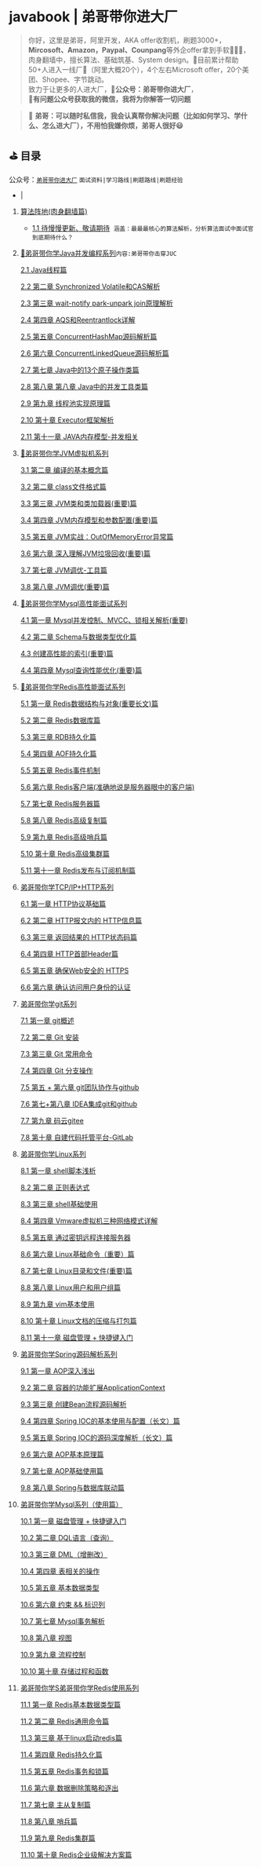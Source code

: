 # javabook | 弟哥带你进大厂
> 你好，这里是弟哥，阿里开发，AKA offer收割机，刷题3000+，**Mircosoft、Amazon，Paypal、Counpang**等外企offer拿到手软👊👊👊，肉身翻墙中，擅长算法、基础筑基、System design。💢目前累计帮助50+人进入一线厂💢（阿里大概20个），4个左右Microsoft offer，20个美团、Shopee、字节跳动。  
致力于让更多的人进大厂，**💢公众号：弟哥带你进大厂**，  
📌**有问题公众号获取我的微信，我将为你解答一切问题**

> 🚜 **弟哥：可以随时私信我，我会认真帮你解决问题（比如如何学习、学什么、怎么进大厂），不用怕我嫌你烦，弟哥人很好😃**

## ⛳ 目录
 公众号：[`弟哥带你进大厂`]() `面试资料|学习路线|刷题路线|刷题经验`  
 - |  

 

1.  [算法阵地(肉身翻墙篇)](https://github.com/fuzhengwei/CodeGuide#2-java)

    -   [1.1 待慢慢更新、敬请期待]()  `涵盖：最最最核心的算法解析，分析算法面试中面试官到底期待什么？`
   

2.  [💯弟哥带你学Java并发编程系列](https://github.com/dige000001/javabook/tree/main/dige_java/juc)`内容:弟哥带你击穿JUC`

    [2.1 Java线程篇](https://github.com/dige000001/javabook/blob/main/dige_java/juc/弟哥带你学并发系列%20第一章%20%20%20Java线程篇)  
    
    [2.2 第二章 Synchronized Volatile和CAS解析](https://github.com/dige000001/javabook/blob/main/dige_java/juc/弟哥带你学并发系列%20第二章%20%20%20Synchronized%20Volatile和CAS.md)  
    
    [2.3 第三章 wait-notify park-unpark join原理解析](https://github.com/dige000001/javabook/blob/main/dige_java/juc/弟哥带你学并发系列%20第三章%20%20%20wait-notify%20park-unpark%20join原理解析.md)
    
    [2.4 第四章 AQS和Reentrantlock详解](https://github.com/dige000001/javabook/blob/main/dige_java/juc/弟哥带你学并发系列%20第四章%20AQS和Reentrantlock详解.md)
    
    [2.5 第五章 ConcurrentHashMap源码解析篇](https://github.com/dige000001/javabook/blob/main/dige_java/juc/第五章%20ConcurrentHashMap源码解析篇.md)  
    
    [2.6 第六章 ConcurrentLinkedQueue源码解析篇](https://github.com/dige000001/javabook/blob/main/dige_java/juc/第六章%20ConcurrentLinkedQueue源码解析篇.md)      
    
    [2.7 第七章 Java中的13个原子操作类篇](https://github.com/dige000001/javabook/blob/main/dige_java/juc/第七章%20Java中的13个原子操作类篇.md)      
    
    [2.8 第八章 第八章 Java中的并发工具类篇](https://github.com/dige000001/javabook/blob/main/dige_java/juc/弟哥带你学并发系列%20第三章%20%20%20wait-notify%20park-unpark%20join原理解析.md)  
      
      [2.9 第九章 线程池实现原理篇](https://github.com/dige000001/javabook/blob/main/dige_java/juc/第九章%20线程池实现原理篇%20.md)  
      
    [2.10 第十章 Executor框架解析](https://github.com/dige000001/javabook/blob/main/dige_java/juc/第十章%20Executor框架解析.md)  
    
     [2.11 第十一章 JAVA内存模型-并发相关](https://github.com/dige000001/javabook/blob/main/dige_java/juc/第十一章%20JAVA内存模型-并发相关.md)
    

3.  [💯弟哥带你学JVM虚拟机系列](https://github.com/dige000001/javabook/tree/main/dige_java/jvm)

    [3.1 第二章 编译的基本概念篇](https://github.com/dige000001/javabook/blob/main/dige_java/jvm/弟哥带你学JVM虚拟机系列%20-%20第一章%20编译的基本概念篇.md)
    
    [3.2 第二章 class文件格式篇](https://github.com/dige000001/javabook/blob/main/dige_java/jvm/弟哥带你学JVM虚拟机系列%20-%20第二章%20class文件格式篇.md)
    
    [3.3 第三章 JVM类和类加载器(重要)篇](https://github.com/dige000001/javabook/blob/main/dige_java/jvm/弟哥带你学JVM虚拟机系列%20-%20第三章%20JVM类和类加载器(重要)篇.md)
    
    [3.4  第四章 JVM内存模型和参数配置(重要)篇](https://github.com/dige000001/javabook/blob/main/dige_java/jvm/《弟哥带你学JVM虚拟机系列》%20-%20第四章%20JVM内存模型和参数配置(重要)篇.md)
    
    [3.5 第五章 JVM实战：OutOfMemoryError异常篇](https://github.com/dige000001/javabook/blob/main/dige_java/jvm/弟哥带你学JVM虚拟机系列%20-%20第五章%20JVM实战：OutOfMemoryError异常篇.md)
    
    [3.6 第六章 深入理解JVM垃圾回收(重要)篇](https://github.com/dige000001/javabook/blob/main/dige_java/jvm/弟哥带你学JVM虚拟机系列%20-%20第六章%20深入理解JVM垃圾回收(重要)篇.md)
    
    [3.7 第七章 JVM调优-工具篇](https://github.com/dige000001/javabook/blob/main/dige_java/jvm/弟哥带你学JVM虚拟机系列%20-%20第七章%20JVM调优-工具篇.md)
    
    [3.8 第八章 JVM调优(重要)篇](https://github.com/dige000001/javabook/blob/main/dige_java/jvm/弟哥带你学JVM虚拟机系列%20-%20第八章%20JVM调优(重要)篇.md)
4.  [💯弟哥带你学Mysql高性能面试系列](https://github.com/dige000001/javabook/tree/main/dige_java/mysql_interview)

    [4.1 第一章 Mysql并发控制、MVCC、锁相关解析(重要)](https://github.com/dige000001/javabook/blob/main/dige_java/mysql_interview/第一章%20Mysql并发控制、MVCC、锁相关解析(重要).md)  
    
    [4.2 第二章 Schema与数据类型优化篇](https://github.com/dige000001/javabook/blob/main/dige_java/mysql_interview/%20第二章%20Schema与数据类型优化.md)  
    
    [4.3 创建高性能的索引(重要)篇](https://github.com/dige000001/javabook/blob/main/dige_java/mysql_interview/%20第三章%20创建高性能的索引(重要)篇.md)  
    
    [4.4 第四章 Mysql查询性能优化(重要)篇](https://github.com/dige000001/javabook/blob/main/dige_java/mysql_interview/第四章%20Mysql查询性能优化(重要)篇.md)
    

5.  [💯弟哥带你学Redis高性能面试系列](https://github.com/dige000001/javabook/tree/main/dige_java/redis_Interview)

    [5.1 第一章 Redis数据结构与对象(重要长文)篇](https://github.com/dige000001/javabook/blob/main/dige_java/redis_Interview/弟哥带你学Redis高级特性系列%20-%20第一章%20Redis数据结构与对象(重要长文)篇.md)
    
    [5.2 第二章 Redis数据库篇](https://github.com/dige000001/javabook/blob/main/dige_java/redis_Interview/弟哥带你学Redis高级特性系列%20-%20第二章%20Redis数据库篇.md)
    
    [5.3 第三章 RDB持久化篇](https://github.com/dige000001/javabook/blob/main/dige_java/redis_Interview/弟哥带你学Redis高级特性系列%20-%20第三章%20RDB持久化篇.md)
    
    [5.4 第四章 AOF持久化篇](https://github.com/dige000001/javabook/blob/main/dige_java/redis_Interview/弟哥带你学Redis高级特性系列%20-%20第四章%20AOF持久化篇.md)
    
    [5.5 第五章 Redis事件机制](https://github.com/dige000001/javabook/blob/main/dige_java/redis_Interview/弟哥带你学Redis高级特性系列%20-%20第五章%20Redis事件机制.md)
    
    [5.6 第六章 Redis客户端(准确地说是服务器眼中的客户端)](https://github.com/dige000001/javabook/blob/main/dige_java/redis_Interview/弟哥带你学Redis高级特性系列%20-%20第六章%20Redis客户端(准确地说是服务器眼中的客户端).md)
    
    [5.7 第七章 Redis服务器篇](https://github.com/dige000001/javabook/blob/main/dige_java/redis_Interview/弟哥带你学Redis高级特性系列%20-%20第七章%20Redis服务器篇.md)
    
    [5.8 第八章 Redis高级复制篇](https://github.com/dige000001/javabook/blob/main/dige_java/redis_Interview/弟哥带你学Redis高级特性系列%20-%20第八章%20Redis复制篇.md)
    
    [5.9 第九章 Redis高级哨兵篇](https://github.com/dige000001/javabook/blob/main/dige_java/redis_Interview/弟哥带你学Redis高级特性系列%20-%20第九章%20Redis哨兵篇.md)
    
    [5.10 第十章 Redis高级集群篇](https://github.com/dige000001/javabook/blob/main/dige_java/redis_Interview/弟哥带你学Redis高级特性系列%20-%20第十章%20Redis集群篇.md)
    
    [5.11 第十一章 Redis发布与订阅机制篇](https://github.com/dige000001/javabook/blob/main/dige_java/redis_Interview/《弟哥带你学Redis高级特性系列》%20-%20第十一章%20Redis发布与订阅机制篇.md)
    
6.  [弟哥带你学TCP/IP+HTTP系列](https://github.com/dige000001/javabook/tree/main/dige_java/redis_Interview)

    [6.1 第一章 HTTP协议基础篇](https://github.com/dige000001/javabook/blob/main/dige_java/tcp:ip_http/弟哥带你学HTTP系列%20-%20第一章%20HTTP协议基础.md)
    
    [6.2 第二章 HTTP报文内的 HTTP信息篇](https://github.com/dige000001/javabook/blob/mahttps://github.com/dige000001/javabook/blob/main/dige_java/tcp:ip_http/弟哥带你学HTTP系列%20-%20第二章%20HTTP报文内的%20HTTP信息.md)
    
    [6.3 第三章 返回结果的 HTTP状态码篇](https://github.com/dige000001/javabook/blob/main/dige_java/tcp:ip_http/弟哥带你学HTTP系列%20-%20第三章%20返回结果的%20HTTP状态码.md)
    
    [6.4 第四章 HTTP首部Header篇](https://github.com/dige000001/javabook/blob/main/dige_java/tcp:ip_http/弟哥带你学HTTP系列%20-%20第四章%20HTTP首部Header.md)
    
    [6.5 第五章 确保Web安全的 HTTPS](https://github.com/dige000001/javabook/blob/main/dige_java/tcp:ip_http/弟哥带你学HTTP系列%20-%20第五章%20确保Web安全的%20HTTPS.md)
    
    [6.6 第六章 确认访问用户身份的认证](https://github.com/dige000001/javabook/blob/main/dige_java/tcp:ip_http/弟哥带你学HTTP系列%20-%20第六章%20确认访问用户身份的认证.md)
    
7.  [弟哥带你学git系列](https://github.com/dige000001/javabook/tree/main/dige_java/git)

    [7.1 第一章 git概述](https://github.com/dige000001/javabook/blob/main/dige_java/git/弟哥带你学git系列%20-%20第一章%20git概述.md)
    
    [7.2 第二章 Git 安装](https://github.com/dige000001/javabook/blob/main/dige_java/git/弟哥带你学git系列%20-%20第2章%20Git%20安装.md)
    
    [7.3  第三章 Git 常用命令](https://github.com/dige000001/javabook/blob/main/dige_java/git/弟哥带你学git系列%20-%20第%203%20章%20Git%20常用命令.md)
    
    [7.4 第四章 Git 分支操作](https://github.com/dige000001/javabook/blob/main/dige_java/git/弟哥带你学git系列%20-%20第%204%20章%20Git%20分支操作.md)
    
    [7.5 第五 + 第六章 git团队协作与github](https://github.com/dige000001/javabook/blob/main/dige_java/git/弟哥带你学git系列%20-%20第五%20%2B%20第六章%20git团队协作与github.md)
    
    [7.6 第七+第八章 IDEA集成git和github](https://github.com/dige000001/javabook/blob/main/dige_java/git/弟哥带你学git系列%20-%20第七%2B第八章%20IDEA集成git和github.md)
    
    [7.7 第九章 码云gitee](https://github.com/dige000001/javabook/blob/main/dige_java/git/弟哥带你学git系列%20-%20第九章%20码云gitee.md)
    
    [7.8 第十章 自建代码托管平台-GitLab](https://github.com/dige000001/javabook/blob/main/dige_java/git/《弟哥带你学git系列》%20-%20第十章%20自建代码托管平台-GitLab.md)


8.  [弟哥带你学Linux系列](https://github.com/dige000001/javabook/tree/main/dige_java/linux)

    [8.1 第一章 shell脚本浅析](https://github.com/dige000001/javabook/blob/main/dige_java/linux/弟哥带你学Linux系列%20-%20第一章%20shell脚本浅析.md)
    
    [8.2 第二章 正则表达式](https://github.com/dige000001/javabook/blob/main/dige_java/linux/弟哥带你学Linux系列%20-%20第二章%20正则表达式.md)
    
    [8.3  第三章 shell基础使用](https://github.com/dige000001/javabook/blob/main/dige_java/linux/弟哥带你学Linux系列%20-%20第三章%20shell基础使用.md)
    
    [8.4 第四章 Vmware虚拟机三种网络模式详解](https://github.com/dige000001/javabook/blob/main/dige_java/linux/弟哥带你学Linux系列%20-%20第四章%20Vmware虚拟机三种网络模式详解.md)
    
    [8.5 第五章 通过密钥远程连接服务器](https://github.com/dige000001/javabook/blob/main/dige_java/linux/弟哥带你学Linux系列%20-%20第五章%20通过密钥远程连接服务器%20.md)
    
    [8.6 第六章 Linux基础命令（重要）篇](https://github.com/dige000001/javabook/blob/main/dige_java/linux/弟哥带你学Linux系列%20-%20第六章%20Linux基础命令（重要）篇.md)
    
    [8.7 第七章 Linux目录和文件(重要)篇](https://github.com/dige000001/javabook/blob/main/dige_java/linux/弟哥带你学Linux系列%20-%20第七章%20%20Linux目录和文件(重要)篇.md)
    
    [8.8 第八章 Linux用户和用户组篇](https://github.com/dige000001/javabook/blob/main/dige_java/linux/弟哥带你学Linux系列%20-%20第八章%20%20Linux用户和用户组篇.md)    
    
    [8.9  第九章 vim基本使用](https://github.com/dige000001/javabook/blob/main/dige_java/linux/《弟哥带你学Linux系列》%20-%20第九章%20vim基本使用.md)
    
    [8.10 第十章 Linux文档的压缩与打包篇](https://github.com/dige000001/javabook/blob/main/dige_java/linux/弟哥带你学Linux系列%20-%20第十章%20Linux文档的压缩与打包篇.md)
    
    [8.11  第十一章 磁盘管理 + 快捷键入门](https://github.com/dige000001/javabook/blob/main/dige_java/linux/弟哥带你学Linux系列%20-%20第十一章%20磁盘管理%20%2B%20快捷键入门.md)    

9.  [弟哥带你学Spring源码解析系列](https://github.com/dige000001/javabook/tree/main/dige_java/spring_core)

    [9.1 第一章 AOP深入浅出](https://github.com/dige000001/javabook/blob/main/dige_java/spring_core/弟哥带你学Spring源码解析系列%20-%20第一章%20AOP深入浅出.md)
    
    [9.2 第二章 容器的功能扩展ApplicationContext](https://github.com/dige000001/javabook/blob/main/dige_java/spring_core/弟哥带你学Spring源码解析系列%20-%20第二章%20容器的功能扩展ApplicationContext%20.md)
    
    [9.3  第三章 创建Bean流程源码解析](https://github.com/dige000001/javabook/blob/main/dige_java/spring_core/弟哥带你学Spring源码解析系列%20-%20第三章%20创建Bean流程源码解析.md)
    
    [9.4 第四章 Spring IOC的基本使用与配置（长文）篇](https://github.com/dige000001/javabook/blob/main/dige_java/spring_core/弟哥带你学Spring源码解析系列%20-%20第四章%20Spring%20IOC的基本使用与配置（长文）篇.md)
    
    [9.5 第五章 Spring IOC的源码深度解析（长文）篇](https://github.com/dige000001/javabook/blob/main/dige_java/spring_core/弟哥带你学Spring源码解析系列%20-%20第五章%20Spring%20IOC的源码深度解析（长文）篇.md)
    
    [9.6 第六章 AOP基本原理篇](https://github.com/dige000001/javabook/blob/main/dige_java/spring_core/弟哥带你学Spring源码解析系列%20-%20第六章%20AOP基本原理篇.md)
    
    [9.7 第七章 AOP基础使用篇](https://github.com/dige000001/javabook/blob/main/dige_java/spring_core/弟哥带你学Spring源码解析系列%20-%20第七章%20AOP基础使用篇.md)
    
    [9.8 第八章 Spring与数据库联动篇](https://github.com/dige000001/javabook/blob/main/dige_java/spring_core/《弟哥带你学Spring源码解析系列》%20-%20第八章%20Spring与数据库联动篇.md)    
    
0.  [弟哥带你学Mysql系列（使用篇）](https://github.com/dige000001/javabook/tree/main/dige_java/mysql_use)

    [10.1 第一章 磁盘管理 + 快捷键入门](https://github.com/dige000001/javabook/blob/main/dige_java/mysql_use/弟哥带你学Mysql系列%20-%20第一章%20磁盘管理%20%2B%20快捷键入门.md)
    
    [10.2 第二章 DQL语言（查询）](https://github.com/dige000001/javabook/blob/main/dige_java/mysql_use/弟哥带你学Mysql系列%20-%20第二章%20DQL语言（查询）.md)
    
    [10.3  第三章 DML（增删改）](https://github.com/dige000001/javabook/blob/main/dige_java/mysql_use/弟哥带你学Mysql系列%20-%20第三章%20DML（增删改）.md)
    
    [10.4 第四章 表相关的操作](https://github.com/dige000001/javabook/blob/main/dige_java/mysql_use/弟哥带你学Mysql系列%20-%20第四章%20DML（增删改）.md)
    
    [10.5 第五章 基本数据类型](https://github.com/dige000001/javabook/blob/main/dige_java/mysql_use/弟哥带你学Mysql系列%20-%20第五章%20DML（增删改）.md)
    
    [10.6 第六章 约束 && 标识列](https://github.com/dige000001/javabook/blob/main/dige_java/mysql_use/弟哥带你学Mysql系列%20-%20第六章%20约束%20%26%26%20标识列.md)
    
    [10.7 第七章 Mysql事务解析](https://github.com/dige000001/javabook/blob/main/dige_java/mysql_use/弟哥带你学Mysql系列%20-%20第七章%20Mysql事务解析.md)
    
    [10.8 第八章 视图](https://github.com/dige000001/javabook/blob/main/dige_java/mysql_use/弟哥带你学Mysql系列%20-%20第八章%20视图.md)   
    
    [10.9 第九章 流程控制](https://github.com/dige000001/javabook/blob/main/dige_java/mysql_use/弟哥带你学Mysql系列%20-%20第九章%20流程控制.md)
    
    [10.10 第十章 存储过程和函数](https://github.com/dige000001/javabook/blob/main/dige_java/mysql_use/弟哥带你学Mysql系列%20-%20第十章%20存储过程和函数.md)  
9.  [弟哥带你学S弟哥带你学Redis使用系列 ](https://github.com/dige000001/javabook/tree/main/dige_java/spring_core)

    [11.1 第一章 Redis基本数据类型篇](https://github.com/dige000001/javabook/blob/main/dige_java/redis/弟哥带你学Redis系列%20-%20第一章%20Redis基本数据类型篇.md)
    
    [11.2 第二章 Redis通用命令篇](https://github.com/dige000001/javabook/blob/main/dige_java/redis/弟哥带你学Redis系列%20-%20第二章%20Redis通用命令篇.md)
    
    [11.3 第三章 基于linux启动redis篇](https://github.com/dige000001/javabook/blob/main/dige_java/redis/弟哥带你学Redis系列%20-%20第三章%20基于linux启动redis篇.md)
    
    [11.4 第四章 Redis持久化篇](https://github.com/dige000001/javabook/blob/main/dige_java/redis/弟哥带你学Redis系列%20-%20第四章%20Redis持久化篇.md)
    
    [11.5 第五章 Redis事务和锁篇](https://github.com/dige000001/javabook/blob/main/dige_java/redis/弟哥带你学Redis系列%20-%20第五章%20Redis事务和锁篇.md)
    
    [11.6 第六章 数据删除策略和逐出](https://github.com/dige000001/javabook/blob/main/dige_java/redis/《弟哥带你学Redis系列》%20-%20第六章%20数据删除策略和逐出.md)
    
    [11.7 第七章 主从复制篇](https://github.com/dige000001/javabook/blob/main/dige_java/redis/弟哥带你学Redis系列%20-%20第七章%20主从复制篇.md)
    
    [11.8 第八章 哨兵篇](https://github.com/dige000001/javabook/blob/main/dige_java/redis/弟哥带你学Redis系列%20-%20第八章%20哨兵篇%20.md)  
    
    [11.9 第九章 Redis集群篇](https://github.com/dige000001/javabook/blob/main/dige_java/redis/弟哥带你学Redis系列%20-%20第九章%20Redis集群篇%20.md)
    
    [11.10 第十章 Redis企业级解决方案篇](https://github.com/dige000001/javabook/blob/main/dige_java/redis/弟哥带你学Redis系列%20-%20第十章%20Redis企业级解决方案篇%20.md)
    
    
